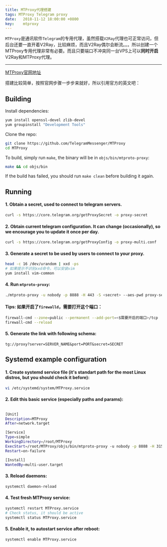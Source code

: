 ```yaml
---
title: MTProxy代理搭建
tags: MTProxy Telegram proxy
date:   2018-11-12 18:00:00 +0800
key:	mtproxy
---
```

`MTProxy`是通讯软件`Telegram`的专用代理，虽然搭载`V2Ray`代理也可正常访问，但后台还要一直开着V2Ray，比较麻烦，而且V2Ray偶尔会断流。。。所以创建一个MTProxy专用代理非常有必要。而且只要端口不冲突同一台VPS上可以**同时开启**V2Ray和MTProxy代理。

<!--more-->

---


[MTProxy官网地址](https://github.com/TelegramMessenger/MTProxy)

搭建比较简单，按照官网步骤一步步来就好，所以引用官方的英文吧：

## Building
Install dependencies:
~~~bash
yum install openssl-devel zlib-devel
yum groupinstall "Development Tools"
~~~

Clone the repo:
~~~bash
git clone https://github.com/TelegramMessenger/MTProxy
cd MTProxy
~~~

To build, simply run `make`, the binary will be in `objs/bin/mtproto-proxy`:
~~~bash
make && cd objs/bin
~~~
If the build has failed, you should run `make clean` before building it again.

## Running
#### 1. Obtain a secret, used to connect to telegram servers.
```bash
curl -s https://core.telegram.org/getProxySecret -o proxy-secret
```
#### 2. Obtain current telegram configuration. It can change (occasionally), so we encourage you to update it once per day.
```bash
curl -s https://core.telegram.org/getProxyConfig -o proxy-multi.conf
```
#### 3. Generate a secret to be used by users to connect to your proxy.
```bash
head -c 16 /dev/urandom | xxd -ps
# 如果提示不识别xxd命令，可以安装vim
yum install vim-common
```
#### 4. Run `mtproto-proxy`:
```bash
./mtproto-proxy -u nobody -p 8888 -H 443 -S <secret> --aes-pwd proxy-secret proxy-multi.conf -M 1
```
#### **Tips**: 如果开启了`firewalld`，需要打开这个端口：
~~~bash
firewall-cmd --zone=public --permanent --add-port=<$需要开启的端口>/tcp
firewall-cmd --reload
~~~
#### 5. Generate the link with following schema: 
```
tg://proxy?server=SERVER_NAME&port=PORT&secret=SECRET
```

## Systemd example configuration
#### 1. Create systemd service file (it's standart path for the most Linux distros, but you should check it before):
```bash
vi /etc/systemd/system/MTProxy.service
```
#### 2. Edit this basic service (especially paths and params):
```bash

[Unit]
Description=MTProxy
After=network.target

[Service]
Type=simple
WorkingDirectory=/root/MTProxy
ExecStart=/root/MTProxy/objs/bin/mtproto-proxy -u nobody -p 8888 -H 3154 -S <secret> --aes-pwd /root/MTProxy/objs/bin/proxy-secret /root/MTProxy/objs/bin/proxy-multi.conf -M 1
Restart=on-failure

[Install]
WantedBy=multi-user.target

```
#### 3. Reload daemons:
```bash
systemctl daemon-reload
```
#### 4. Test fresh MTProxy service:
```bash
systemctl restart MTProxy.service
# Check status, it should be active
systemctl status MTProxy.service
```
#### 5. Enable it, to autostart service after reboot:
```bash
systemctl enable MTProxy.service
```
